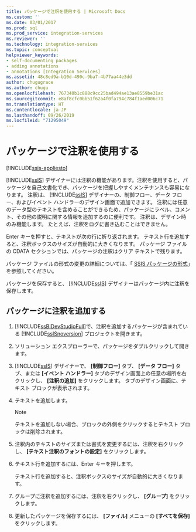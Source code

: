 ```yaml
---
title: パッケージで注釈を使用する | Microsoft Docs
ms.custom: ''
ms.date: 03/01/2017
ms.prod: sql
ms.prod_service: integration-services
ms.reviewer: ''
ms.technology: integration-services
ms.topic: conceptual
helpviewer_keywords:
- self-documenting packages
- adding annotations
- annotations [Integration Services]
ms.assetid: 48c8ed9a-b10d-490c-9ba7-4b77aa44e3dd
author: chugugrace
ms.author: chugu
ms.openlocfilehash: 767340b1c888c9cc25bad494ae13ae8559be31ac
ms.sourcegitcommit: e8af8cfc0bb51f62a4f0fa794c784f1aed006c71
ms.translationtype: HT
ms.contentlocale: ja-JP
ms.lasthandoff: 09/26/2019
ms.locfileid: "71295049"
---
```

# <a name="use-annotations-in-packages"></a>パッケージで注釈を使用する

[!INCLUDE[ssis-appliesto](../includes/ssis-appliesto-ssvrpluslinux-asdb-asdw-xxx.md)]


  [!INCLUDE[ssIS](../includes/ssis-md.md)] デザイナーには注釈の機能があります。注釈を使用すると、パッケージを自己文書化でき、パッケージを把握しやすくメンテナンスも容易になります。 注釈は、 [!INCLUDE[ssIS](../includes/ssis-md.md)] デザイナーの、制御フロー、データ フロー、およびイベント ハンドラーのデザイン画面で追加できます。 注釈には任意のデータ型のテキストを含めることができるため、パッケージにラベル、コメント、その他の説明に関する情報を追加するのに便利です。 注釈は、デザイン時のみ機能します。 たとえば、注釈をログに書き込むことはできません。  
  
 Enter キーを押すと、テキストが次の行に折り返されます。 テキスト行を追加すると、注釈ボックスのサイズが自動的に大きくなります。 パッケージ ファイルの CDATA セクションでは、パッケージの注釈はクリア テキストで残ります。  
  
 パッケージ ファイルの形式の変更の詳細については、「 [SSIS パッケージの形式](https://msdn.microsoft.com/library/cfe0e5dc-5be3-4222-b721-fe83665edd94)」を参照してください。  
  
 パッケージを保存すると、 [!INCLUDE[ssIS](../includes/ssis-md.md)] デザイナーはパッケージ内に注釈を保存します。  
  
## <a name="add-an-annotation-to-a-package"></a>パッケージに注釈を追加する  
  
1.  [!INCLUDE[ssBIDevStudioFull](../includes/ssbidevstudiofull-md.md)]で、注釈を追加するパッケージが含まれている [!INCLUDE[ssISnoversion](../includes/ssisnoversion-md.md)] プロジェクトを開きます。  
  
2.  ソリューション エクスプローラーで、パッケージをダブルクリックして開きます。  
  
3.  [!INCLUDE[ssIS](../includes/ssis-md.md)] デザイナーで、 **[制御フロー]** タブ、 **[データ フロー]** タブ、または **[イベント ハンドラー]** タブのデザイン画面上の任意の場所を右クリックし、 **[注釈の追加]** をクリックします。 タブのデザイン画面に、テキスト ブロックが表示されます。  
  
4.  テキストを追加します。  
  
    > [!NOTE]  
    >  テキストを追加しない場合、ブロックの外側をクリックするとテキスト ブロックは削除されます。  
  
5.  注釈内のテキストのサイズまたは書式を変更するには、注釈を右クリックし、 **[テキスト注釈のフォントの設定]** をクリックします。  
  
6.  テキスト行を追加するには、Enter キーを押します。  
  
     テキスト行を追加すると、注釈ボックスのサイズが自動的に大きくなります。  
  
7.  グループに注釈を追加するには、注釈を右クリックし、 **[グループ]** をクリックします。  
  
8.  更新したパッケージを保存するには、 **[ファイル]** メニューの **[すべてを保存]** をクリックします。  
